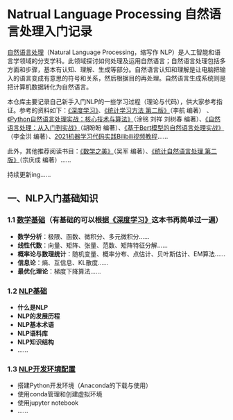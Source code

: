 # Natrual Language Processing 自然语言处理入门记录
[自然语言处理](https://zh.wikipedia.org/wiki/%E8%87%AA%E7%84%B6%E8%AF%AD%E8%A8%80%E5%A4%84%E7%90%86)（Natural Language Processing，缩写作 NLP）是人工智能和语言学领域的分支学科。此领域探讨如何处理及运用自然语言；自然语言处理包括多方面和步骤，基本有认知、理解、生成等部分。自然语言认知和理解是让电脑把输入的语言变成有意思的符号和关系，然后根据目的再处理。自然语言生成系统则是把计算机数据转化为自然语言。

本仓库主要记录自己新手入门NLP的一些学习过程（理论与代码），供大家参考指证。参考的资料如下：[《深度学习》](https://github.com/MingchaoZhu/DeepLearning/blob/master/DL%E4%B8%AD%E6%96%87.pdf)、[《统计学习方法 第二版》](https://item.jd.com/12522197.html)（李航 编著） 、[《Python自然语言处理实战：核心技术与算法》](https://item.jd.com/12375644.html)（涂铭 刘祥 刘树春 编著）、[《自然语言处理：从入门到实战》](https://item.jd.com/12874424.html)（胡盼盼 编著）、[《基于Bert模型的自然语言处理实战》](https://item.jd.com/13357124.html)（李金洪 编著）、[2021机器学习代码实践Bilibili视频教程](https://www.bilibili.com/video/BV14p4y1h7ay?spm_id_from=333.999.0.0)......

此外，其他推荐阅读书目：[《数学之美》](https://item.jd.com/12646983.html)（吴军 编著）、[《统计自然语言处理 第二版》](https://item.jd.com/12646701.html)（宗庆成 编著）......

持续更新ing......

## 一、NLP入门基础知识
### 1.1 [数学基础](https://github.com/Serendipity-zyf/Natrual-Language-Processing/tree/main/%E6%95%B0%E5%AD%A6%E5%9F%BA%E7%A1%80Basic_Math)（有基础的可以根据[《深度学习》](https://github.com/MingchaoZhu/DeepLearning/blob/master/DL%E4%B8%AD%E6%96%87.pdf)这本书再简单过一遍）
* **数学分析**：极限、函数、微积分、多元微积分......
* **线性代数**：向量、矩阵、张量、范数、矩阵特征分解......
* **概率论与数理统计**：随机变量、概率分布、点估计、贝叶斯估计、EM算法......
* **信息论**：熵、互信息、KL散度......
* **最优化理论**：梯度下降算法......
### 1.2 [NLP基础](https://github.com/Serendipity-zyf/Natrual-Language-Processing/blob/main/NLP%E5%9F%BA%E7%A1%80/NLP_Chap1/NLP_Chap1.pdf)
* **什么是NLP**
* **NLP的发展历程**
* **NLP基本术语**
* **NLP语料库**
* **NLP知识结构**
* ......
### 1.3 [NLP开发环境配置](https://github.com/Serendipity-zyf/Natrual-Language-Processing/blob/main/NLP%E5%BC%80%E5%8F%91%E7%8E%AF%E5%A2%83%E6%90%AD%E5%BB%BA/Readme.md)
* 搭建Python开发环境（Anaconda的下载与使用）
* 使用conda管理和创建虚拟环境
* 使用jupyter notebook
* ......
